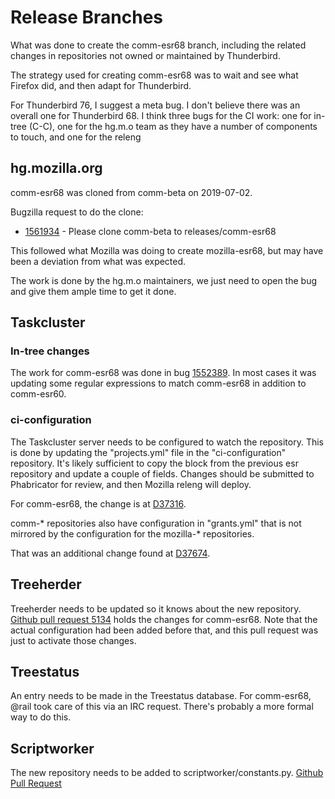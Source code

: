 Release Branches
================

What was done to create the comm-esr68 branch, including the related changes in repositories not owned or maintained by Thunderbird.

The strategy used for creating comm-esr68 was to wait and see what Firefox did, and then adapt for Thunderbird.

For Thunderbird 76, I suggest a meta bug. I don't believe there was an overall one for Thunderbird 68. I think three bugs for the CI work: one for in-tree (C-C), one for the hg.m.o team as they have a number of components to touch, and one for the releng 

## hg.mozilla.org

comm-esr68 was cloned from comm-beta on 2019-07-02.

Bugzilla request to do the clone:

* [1561934](http://bugzil.la/1561934) - Please clone comm-beta to releases/comm-esr68

This followed what Mozilla was doing to create mozilla-esr68, but may have been a deviation from what was expected.

The work is done by the hg.m.o maintainers, we just need to open the bug and give them ample time to get it done.

## Taskcluster

### In-tree changes

The work for comm-esr68 was done in bug [1552389](http://bugzil.la/1552389). In most cases it was updating some regular expressions to match comm-esr68 in addition to comm-esr60.

### ci-configuration

The Taskcluster server needs to be configured to watch the repository. This is done by updating the "projects.yml" file in the "ci-configuration" repository. It's likely sufficient to copy the block from the previous esr repository and update a couple of fields. Changes should be submitted to Phabricator for review, and then Mozilla releng will deploy.

For comm-esr68, the change is at [D37316](https://phabricator.services.mozilla.com/D37316).

comm-* repositories also have configuration in "grants.yml" that is not mirrored by the configuration for the mozilla-* repositories.

That was an additional change found at [D37674](https://phabricator.services.mozilla.com/D37674).

## Treeherder

Treeherder needs to be updated so it knows about the new repository. [Github pull request 5134](https://github.com/mozilla/treeherder/pull/5134) holds the changes for comm-esr68. Note that the actual configuration had been added before that, and this pull request was just to activate those changes.

## Treestatus

An entry needs to be made in the Treestatus database. For comm-esr68, @rail took care of this via an IRC request. There's probably a more formal way to do this.

## Scriptworker

The new repository needs to be added to scriptworker/constants.py.
[Github Pull Request](https://github.com/mozilla-releng/scriptworker/pull/364)

